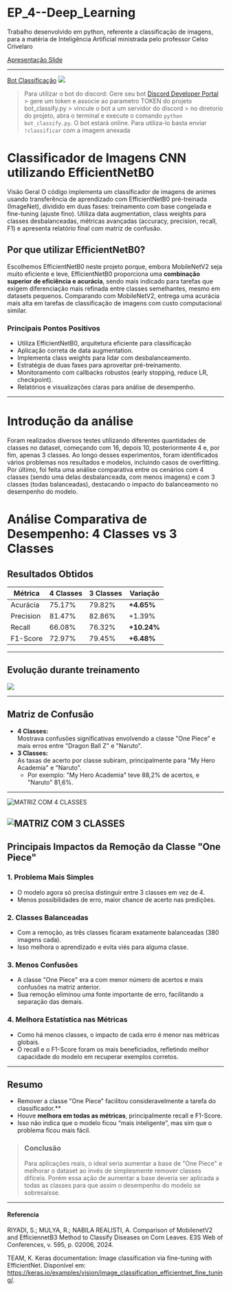 # EP_4--Deep_Learning

Trabalho desenvolvido em python, referente a classificação de imagens, para a matéria de Inteligência Artificial ministrada pelo professor Celso Crivelaro

[Apresentação Slide](https://www.canva.com/design/DAGpaJAyDg8/ncygOLWZCSlVMHPXCV7GCw/edit?utm_content=DAGpaJAyDg8&utm_campaign=designshare&utm_medium=link2&utm_source=sharebutton)

---
[Bot Classificação](https://discord.gg/7d2AVQXK)
![](modelo_bot.png)

> Para utilizar o bot do discord:
> Gere seu bot [Discord Developer Portal](https://discord.com/developers/applications) > gere um token e associe ao parametro TOKEN do projeto bot_classify.py > vincule o bot a um servidor do discord > no diretorio do projeto, abra o terminal e execute o comando ```python bot_classify.py```. O bot estará online.
> Para utiliza-lo basta enviar ```!classificar``` com a imagem anexada

# Classificador de Imagens CNN utilizando EfficientNetB0

Visão Geral
O código implementa um classificador de imagens de animes usando transferência de aprendizado com EfficientNetB0 pré-treinada (ImageNet), dividido em duas fases: treinamento com base congelada e fine-tuning (ajuste fino). Utiliza data augmentation, class weights para classes desbalanceadas, métricas avançadas (accuracy, precision, recall, F1) e apresenta relatório final com matriz de confusão.

## Por que utilizar EfficientNetB0?

Escolhemos EfficientNetB0 neste projeto porque, embora MobileNetV2 seja muito eficiente e leve, EfficientNetB0 proporciona uma **combinação superior de eficiência e acurácia**, sendo mais indicado para tarefas que exigem diferenciação mais refinada entre classes semelhantes, mesmo em datasets pequenos. Comparando com MobileNetV2, entrega uma acurácia mais alta em tarefas de classificação de imagens com custo computacional similar.

### Principais Pontos Positivos

- Utiliza EfficientNetB0, arquitetura eficiente para classificação
- Aplicação correta de data augmentation.
- Implementa class weights para lidar com desbalanceamento.
- Estratégia de duas fases para aproveitar pré-treinamento.
- Monitoramento com callbacks robustos (early stopping, reduce LR, checkpoint).
- Relatórios e visualizações claras para análise de desempenho.

---

# Introdução da análise

Foram realizados diversos testes utilizando diferentes quantidades de classes no dataset, começando com 16, depois 10, posteriormente 4 e, por fim, apenas 3 classes. Ao longo desses experimentos, foram identificados vários problemas nos resultados e modelos, incluindo casos de overfitting. Por último, foi feita uma análise comparativa entre os cenários com 4 classes (sendo uma delas desbalanceada, com menos imagens) e com 3 classes (todas balanceadas), destacando o impacto do balanceamento no desempenho do modelo.

# Análise Comparativa de Desempenho: 4 Classes vs 3 Classes

## Resultados Obtidos

| Métrica   | 4 Classes | 3 Classes | Variação    |
| --------- | --------- | --------- | ----------- |
| Acurácia  | 75.17%    | 79.82%    | **+4.65%**  |
| Precision | 81.47%    | 82.86%    | +1.39%      |
| Recall    | 66.08%    | 76.32%    | **+10.24%** |
| F1-Score  | 72.97%    | 79.45%    | **+6.48%**  |

---

## Evolução durante treinamento

![](evolucao.png)

---

## Matriz de Confusão

- **4 Classes:**  
  Mostrava confusões significativas envolvendo a classe "One Piece" e mais erros entre "Dragon Ball Z" e "Naruto".
- **3 Classes:**  
  As taxas de acerto por classe subiram, principalmente para "My Hero Academia" e "Naruto".
  - Por exemplo: "My Hero Academia" teve 88,2% de acertos, e "Naruto" 81,6%.

---

![MATRIZ COM 4 CLASSES](./matriz_4.png)

## ![MATRIZ COM 3 CLASSES](./matriz_3.png)

## Principais Impactos da Remoção da Classe "One Piece"

### 1. **Problema Mais Simples**

- O modelo agora só precisa distinguir entre 3 classes em vez de 4.
- Menos possibilidades de erro, maior chance de acerto nas predições.

### 2. **Classes Balanceadas**

- Com a remoção, as três classes ficaram exatamente balanceadas (380 imagens cada).
- Isso melhora o aprendizado e evita viés para alguma classe.

### 3. **Menos Confusões**

- A classe "One Piece" era a com menor número de acertos e mais confusões na matriz anterior.
- Sua remoção eliminou uma fonte importante de erro, facilitando a separação das demais.

### 4. **Melhora Estatística nas Métricas**

- Como há menos classes, o impacto de cada erro é menor nas métricas globais.
- O recall e o F1-Score foram os mais beneficiados, refletindo melhor capacidade do modelo em recuperar exemplos corretos.

---

## Resumo

- Remover a classe "One Piece" facilitou consideravelmente a tarefa do classificador.\*\*
- Houve **melhora em todas as métricas**, principalmente recall e F1-Score.
- Isso não indica que o modelo ficou “mais inteligente”, mas sim que o problema ficou mais fácil.

> ### Conclusão
>
> Para aplicações reais, o ideal seria aumentar a base de "One Piece" e melhorar o dataset ao invés de simplesmente remover classes difíceis. Porém essa ação de aumentar a base deveria ser aplicada a todas as classes para que assim o desempenho do modelo se sobresaísse.

---

#### Referencia

RIYADI, S.; MULYA, R.; NABILA REALISTI, A. Comparison of MobilenetV2 and EfficiennetB3 Method to Classify Diseases on Corn Leaves. E3S Web of Conferences, v. 595, p. 02006, 2024.

TEAM, K. Keras documentation: Image classification via fine-tuning with EfficientNet. Disponível em: <https://keras.io/examples/vision/image_classification_efficientnet_fine_tuning/>.
